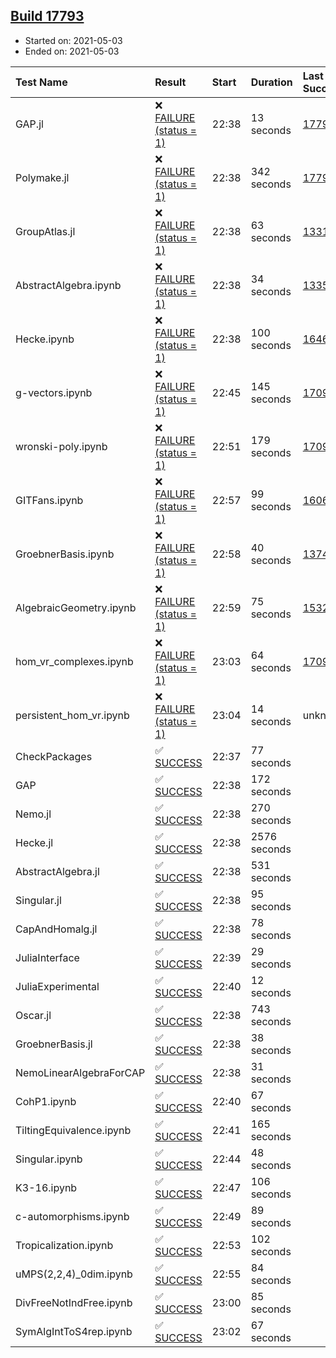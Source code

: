 ## [Build 17793](https://oscarci.mathematik.uni-kl.de/job/oscar/17793/)

* Started on: 2021-05-03
* Ended on: 2021-05-03

| Test Name    | Result | Start | Duration | Last Success | First Failure |
|:-------------|:-------|:------|:---------|:-------------|:--------------|
| GAP.jl | ❌ [FAILURE (status = 1)](https://oscarci.mathematik.uni-kl.de/job/oscar/17793/artifact/logs/build-17793/GAP.jl.log) | 22:38 | 13 seconds | [17792](https://oscarci.mathematik.uni-kl.de/job/oscar/17792/) | [17793](https://oscarci.mathematik.uni-kl.de/job/oscar/17793/) |
| Polymake.jl | ❌ [FAILURE (status = 1)](https://oscarci.mathematik.uni-kl.de/job/oscar/17793/artifact/logs/build-17793/Polymake.jl.log) | 22:38 | 342 seconds | [17792](https://oscarci.mathematik.uni-kl.de/job/oscar/17792/) | [17793](https://oscarci.mathematik.uni-kl.de/job/oscar/17793/) |
| GroupAtlas.jl | ❌ [FAILURE (status = 1)](https://oscarci.mathematik.uni-kl.de/job/oscar/17793/artifact/logs/build-17793/GroupAtlas.jl.log) | 22:38 | 63 seconds | [13311](https://oscarci.mathematik.uni-kl.de/job/oscar/13311/) | [13312](https://oscarci.mathematik.uni-kl.de/job/oscar/13312/) |
| AbstractAlgebra.ipynb | ❌ [FAILURE (status = 1)](https://oscarci.mathematik.uni-kl.de/job/oscar/17793/artifact/logs/build-17793/AbstractAlgebra.ipynb.log) | 22:38 | 34 seconds | [13355](https://oscarci.mathematik.uni-kl.de/job/oscar/13355/) | [13356](https://oscarci.mathematik.uni-kl.de/job/oscar/13356/) |
| Hecke.ipynb | ❌ [FAILURE (status = 1)](https://oscarci.mathematik.uni-kl.de/job/oscar/17793/artifact/logs/build-17793/Hecke.ipynb.log) | 22:38 | 100 seconds | [16463](https://oscarci.mathematik.uni-kl.de/job/oscar/16463/) | [16464](https://oscarci.mathematik.uni-kl.de/job/oscar/16464/) |
| g-vectors.ipynb | ❌ [FAILURE (status = 1)](https://oscarci.mathematik.uni-kl.de/job/oscar/17793/artifact/logs/build-17793/g-vectors.ipynb.log) | 22:45 | 145 seconds | [17099](https://oscarci.mathematik.uni-kl.de/job/oscar/17099/) | [17100](https://oscarci.mathematik.uni-kl.de/job/oscar/17100/) |
| wronski-poly.ipynb | ❌ [FAILURE (status = 1)](https://oscarci.mathematik.uni-kl.de/job/oscar/17793/artifact/logs/build-17793/wronski-poly.ipynb.log) | 22:51 | 179 seconds | [17098](https://oscarci.mathematik.uni-kl.de/job/oscar/17098/) | [17099](https://oscarci.mathematik.uni-kl.de/job/oscar/17099/) |
| GITFans.ipynb | ❌ [FAILURE (status = 1)](https://oscarci.mathematik.uni-kl.de/job/oscar/17793/artifact/logs/build-17793/GITFans.ipynb.log) | 22:57 | 99 seconds | [16068](https://oscarci.mathematik.uni-kl.de/job/oscar/16068/) | [16069](https://oscarci.mathematik.uni-kl.de/job/oscar/16069/) |
| GroebnerBasis.ipynb | ❌ [FAILURE (status = 1)](https://oscarci.mathematik.uni-kl.de/job/oscar/17793/artifact/logs/build-17793/GroebnerBasis.ipynb.log) | 22:58 | 40 seconds | [13748](https://oscarci.mathematik.uni-kl.de/job/oscar/13748/) | [13749](https://oscarci.mathematik.uni-kl.de/job/oscar/13749/) |
| AlgebraicGeometry.ipynb | ❌ [FAILURE (status = 1)](https://oscarci.mathematik.uni-kl.de/job/oscar/17793/artifact/logs/build-17793/AlgebraicGeometry.ipynb.log) | 22:59 | 75 seconds | [15322](https://oscarci.mathematik.uni-kl.de/job/oscar/15322/) | [15323](https://oscarci.mathematik.uni-kl.de/job/oscar/15323/) |
| hom_vr_complexes.ipynb | ❌ [FAILURE (status = 1)](https://oscarci.mathematik.uni-kl.de/job/oscar/17793/artifact/logs/build-17793/hom_vr_complexes.ipynb.log) | 23:03 | 64 seconds | [17099](https://oscarci.mathematik.uni-kl.de/job/oscar/17099/) | [17100](https://oscarci.mathematik.uni-kl.de/job/oscar/17100/) |
| persistent_hom_vr.ipynb | ❌ [FAILURE (status = 1)](https://oscarci.mathematik.uni-kl.de/job/oscar/17793/artifact/logs/build-17793/persistent_hom_vr.ipynb.log) | 23:04 | 14 seconds | unknown | unknown |
| CheckPackages | ✅ [SUCCESS](https://oscarci.mathematik.uni-kl.de/job/oscar/17793/artifact/logs/build-17793/CheckPackages.log) | 22:37 | 77 seconds |  |  |
| GAP | ✅ [SUCCESS](https://oscarci.mathematik.uni-kl.de/job/oscar/17793/artifact/logs/build-17793/GAP.log) | 22:38 | 172 seconds |  |  |
| Nemo.jl | ✅ [SUCCESS](https://oscarci.mathematik.uni-kl.de/job/oscar/17793/artifact/logs/build-17793/Nemo.jl.log) | 22:38 | 270 seconds |  |  |
| Hecke.jl | ✅ [SUCCESS](https://oscarci.mathematik.uni-kl.de/job/oscar/17793/artifact/logs/build-17793/Hecke.jl.log) | 22:38 | 2576 seconds |  |  |
| AbstractAlgebra.jl | ✅ [SUCCESS](https://oscarci.mathematik.uni-kl.de/job/oscar/17793/artifact/logs/build-17793/AbstractAlgebra.jl.log) | 22:38 | 531 seconds |  |  |
| Singular.jl | ✅ [SUCCESS](https://oscarci.mathematik.uni-kl.de/job/oscar/17793/artifact/logs/build-17793/Singular.jl.log) | 22:38 | 95 seconds |  |  |
| CapAndHomalg.jl | ✅ [SUCCESS](https://oscarci.mathematik.uni-kl.de/job/oscar/17793/artifact/logs/build-17793/CapAndHomalg.jl.log) | 22:38 | 78 seconds |  |  |
| JuliaInterface | ✅ [SUCCESS](https://oscarci.mathematik.uni-kl.de/job/oscar/17793/artifact/logs/build-17793/JuliaInterface.log) | 22:39 | 29 seconds |  |  |
| JuliaExperimental | ✅ [SUCCESS](https://oscarci.mathematik.uni-kl.de/job/oscar/17793/artifact/logs/build-17793/JuliaExperimental.log) | 22:40 | 12 seconds |  |  |
| Oscar.jl | ✅ [SUCCESS](https://oscarci.mathematik.uni-kl.de/job/oscar/17793/artifact/logs/build-17793/Oscar.jl.log) | 22:38 | 743 seconds |  |  |
| GroebnerBasis.jl | ✅ [SUCCESS](https://oscarci.mathematik.uni-kl.de/job/oscar/17793/artifact/logs/build-17793/GroebnerBasis.jl.log) | 22:38 | 38 seconds |  |  |
| NemoLinearAlgebraForCAP | ✅ [SUCCESS](https://oscarci.mathematik.uni-kl.de/job/oscar/17793/artifact/logs/build-17793/NemoLinearAlgebraForCAP.log) | 22:38 | 31 seconds |  |  |
| CohP1.ipynb | ✅ [SUCCESS](https://oscarci.mathematik.uni-kl.de/job/oscar/17793/artifact/logs/build-17793/CohP1.ipynb.log) | 22:40 | 67 seconds |  |  |
| TiltingEquivalence.ipynb | ✅ [SUCCESS](https://oscarci.mathematik.uni-kl.de/job/oscar/17793/artifact/logs/build-17793/TiltingEquivalence.ipynb.log) | 22:41 | 165 seconds |  |  |
| Singular.ipynb | ✅ [SUCCESS](https://oscarci.mathematik.uni-kl.de/job/oscar/17793/artifact/logs/build-17793/Singular.ipynb.log) | 22:44 | 48 seconds |  |  |
| K3-16.ipynb | ✅ [SUCCESS](https://oscarci.mathematik.uni-kl.de/job/oscar/17793/artifact/logs/build-17793/K3-16.ipynb.log) | 22:47 | 106 seconds |  |  |
| c-automorphisms.ipynb | ✅ [SUCCESS](https://oscarci.mathematik.uni-kl.de/job/oscar/17793/artifact/logs/build-17793/c-automorphisms.ipynb.log) | 22:49 | 89 seconds |  |  |
| Tropicalization.ipynb | ✅ [SUCCESS](https://oscarci.mathematik.uni-kl.de/job/oscar/17793/artifact/logs/build-17793/Tropicalization.ipynb.log) | 22:53 | 102 seconds |  |  |
| uMPS(2,2,4)_0dim.ipynb | ✅ [SUCCESS](https://oscarci.mathematik.uni-kl.de/job/oscar/17793/artifact/logs/build-17793/uMPS-2-2-4-_0dim.ipynb.log) | 22:55 | 84 seconds |  |  |
| DivFreeNotIndFree.ipynb | ✅ [SUCCESS](https://oscarci.mathematik.uni-kl.de/job/oscar/17793/artifact/logs/build-17793/DivFreeNotIndFree.ipynb.log) | 23:00 | 85 seconds |  |  |
| SymAlgIntToS4rep.ipynb | ✅ [SUCCESS](https://oscarci.mathematik.uni-kl.de/job/oscar/17793/artifact/logs/build-17793/SymAlgIntToS4rep.ipynb.log) | 23:02 | 67 seconds |  |  |
